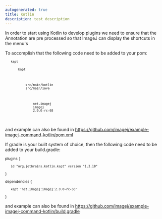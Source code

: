 ```yaml
---
autogenerated: true
title: Kotlin
description: test description
---
```


In order to start using Kotlin to develop plugins we need to ensure that the Annotation are pre processed so that ImageJ can display the shortcuts in the menu's

To accomplish that the following code need to be added to your pom:

<sub>

<execution>

`   `<id>`kapt`</id>  
`   `<goals>  
`       `<goal>`kapt`</goal>  
`   `</goals>  
`   `<configuration>  
`       `<sourceDirs>  
`           `<sourceDir>`src/main/kotlin`</sourceDir>  
`           `<sourceDir>`src/main/java`</sourceDir>  
`       `</sourceDirs>  
`       `<annotationProcessorPaths>  
`           `<annotationProcessorPath>  
`               `<groupId>`net.imagej`</groupId>  
`               `<artifactId>`imagej`</artifactId>  
`               `<version>`2.0.0-rc-68`</version>  
`           `</annotationProcessorPath>  
`       `</annotationProcessorPaths>  
`   `</configuration>

</execution>

</sub>

and example can also be found in https://github.com/imagej/example-imagej-command-kotlin/pom.xml

If gradle is your built system of choice, then the following code need to be added to your build.gradle:

<sub>

plugins {

`   id "org.jetbrains.kotlin.kapt" version "1.3.10"`

}

dependencies {

`   kapt 'net.imagej:imagej:2.0.0-rc-68'`

}

</sub>

and example can also be found in https://github.com/imagej/example-imagej-command-kotlin/build.gradle
